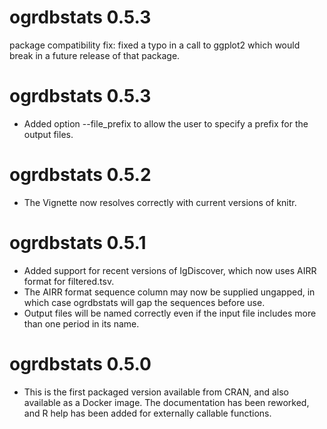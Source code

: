 # ogrdbstats 0.5.3

package compatibility fix: fixed a typo in a call to ggplot2 which would break in a future release of that package.

# ogrdbstats 0.5.3

* Added option --file_prefix to allow the user to specify a prefix for the output files.

# ogrdbstats 0.5.2

* The Vignette now resolves correctly with current versions of knitr.

# ogrdbstats 0.5.1

* Added support for recent versions of IgDiscover, which now uses AIRR format for filtered.tsv.
* The AIRR format sequence column may now be supplied ungapped, in which case ogrdbstats will gap the sequences before use.
* Output files will be named correctly even if the input file includes more than one period in its name.

# ogrdbstats 0.5.0

* This is the first packaged version available from CRAN, and also available as a Docker image. The documentation has been reworked, and R help has been added for externally callable functions.



